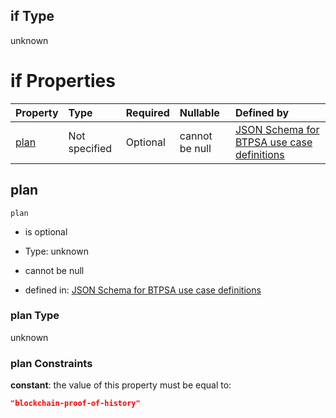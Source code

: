 ## if Type

unknown

# if Properties

| Property      | Type          | Required | Nullable       | Defined by                                                                                                                                                                                                                                  |
| :------------ | :------------ | :------- | :------------- | :------------------------------------------------------------------------------------------------------------------------------------------------------------------------------------------------------------------------------------------ |
| [plan](#plan) | Not specified | Optional | cannot be null | [JSON Schema for BTPSA use case definitions](btpsa-usecase-properties-services-items-allof-1-then-allof-14-then-allof-0-if-properties-plan.md "undefined#/properties/services/items/allOf/1/then/allOf/14/then/allOf/0/if/properties/plan") |

## plan



`plan`

*   is optional

*   Type: unknown

*   cannot be null

*   defined in: [JSON Schema for BTPSA use case definitions](btpsa-usecase-properties-services-items-allof-1-then-allof-14-then-allof-0-if-properties-plan.md "undefined#/properties/services/items/allOf/1/then/allOf/14/then/allOf/0/if/properties/plan")

### plan Type

unknown

### plan Constraints

**constant**: the value of this property must be equal to:

```json
"blockchain-proof-of-history"
```
